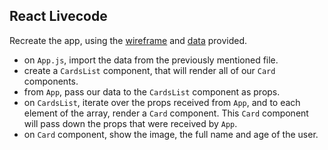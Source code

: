 ## React Livecode

Recreate the app, using the [wireframe](/src/D76bc514ce2f7cd832c1a8d4bfe93995a.png) and [data](/src/data.js) provided.

- on `App.js`, import the data from the previously mentioned file.
- create a `CardsList` component, that will render all of our `Card` components.
- from `App`, pass our data to the `CardsList` component as props.
- on `CardsList`, iterate over the props received from `App`, and to each element of the array, render a `Card` component. This `Card` component will pass down the props that were received by `App`.
- on `Card` component, show the image, the full name and age of the user.
